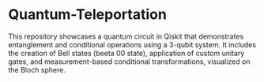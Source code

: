 # Quantum-Teleportation
This repository showcases a quantum circuit in Qiskit that demonstrates entanglement and conditional operations using a 3-qubit system. It includes the creation of Bell states (beeta 00 state), application of custom unitary gates, and measurement-based conditional transformations, visualized on the Bloch sphere.
